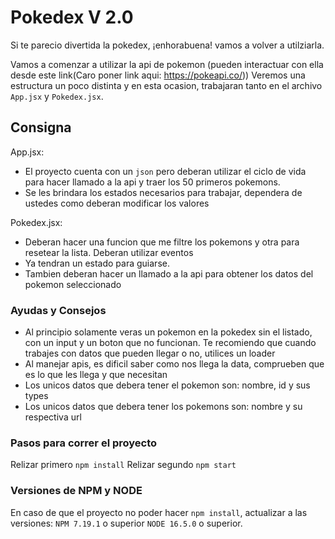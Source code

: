 # Pokedex V 2.0

Si te parecio divertida la pokedex, ¡enhorabuena! vamos a volver a utilziarla.

Vamos a comenzar a utilizar la api de pokemon (pueden interactuar con ella desde este link(Caro poner link aqui: https://pokeapi.co/))
Veremos una estructura un poco distinta y en esta ocasion, trabajaran tanto en el archivo `App.jsx` y `Pokedex.jsx`.



## Consigna
App.jsx:
- El proyecto cuenta con un `json` pero deberan utilizar el ciclo de vida para hacer llamado a la api y traer los 50 primeros pokemons.
- Se les brindara los estados necesarios para trabajar, dependera de ustedes como deberan modificar los valores

Pokedex.jsx:
- Deberan hacer una funcion que me filtre los pokemons y otra para resetear la lista. Deberan utilizar eventos
- Ya tendran un estado para guiarse.
- Tambien deberan hacer un llamado a la api para obtener los datos del pokemon seleccionado

### Ayudas y Consejos
- Al principio solamente veras un pokemon en la pokedex sin el listado, con un input y un boton que no funcionan. Te recomiendo que cuando trabajes con datos que pueden llegar o no, utilices un loader
- Al manejar apis, es dificil saber como nos llega la data, comprueben que es lo que les llega y que necesitan
- Los unicos datos que debera tener el pokemon son: nombre, id y sus types
- Los unicos datos que debera tener los pokemons son: nombre y su respectiva url


### Pasos para correr el proyecto

Relizar primero `npm install`
Relizar segundo `npm start`

### Versiones de NPM y NODE
En caso de que el proyecto no poder hacer `npm install`, actualizar a las versiones:
`NPM 7.19.1` o superior
`NODE 16.5.0` o superior.
